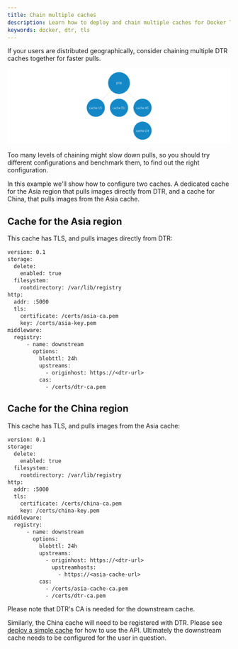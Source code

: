 ```yaml
---
title: Chain multiple caches
description: Learn how to deploy and chain multiple caches for Docker Trusted Registry, to cover multiple regions or offices
keywords: docker, dtr, tls
---
```


If your users are distributed geographically, consider chaining multiple DTR
caches together for faster pulls.

![cache chaining](../../../images/chaining-1.svg)

Too many levels of chaining might slow down pulls, so you should try different
configurations and benchmark them, to find out the right configuration.

In this example we'll show how to configure two caches. A dedicated cache for
the Asia region that pulls images directly from DTR, and a cache for China, that
pulls images from the Asia cache.

## Cache for the Asia region

This cache has TLS, and pulls images directly from DTR:

```
version: 0.1
storage:
  delete:
    enabled: true
  filesystem:
    rootdirectory: /var/lib/registry
http:
  addr: :5000
  tls:
    certificate: /certs/asia-ca.pem
    key: /certs/asia-key.pem
middleware:
  registry:
      - name: downstream
        options:
          blobttl: 24h
          upstreams:
            - originhost: https://<dtr-url>
          cas:
            - /certs/dtr-ca.pem
```

## Cache for the China region

This cache has TLS, and pulls images from the Asia cache:

```
version: 0.1
storage:
  delete:
    enabled: true
  filesystem:
    rootdirectory: /var/lib/registry
http:
  addr: :5000
  tls:
    certificate: /certs/china-ca.pem
    key: /certs/china-key.pem
middleware:
  registry:
      - name: downstream
        options:
          blobttl: 24h
          upstreams:
            - originhost: https://<dtr-url>
              upstreamhosts:
                - https://<asia-cache-url>
          cas:
            - /certs/asia-cache-ca.pem
            - /certs/dtr-ca.pem
```

Please note that DTR's CA is needed for the downstream cache. 

Similarly, the China cache will need to be registered with DTR. Please see [deploy a simple cache](/datacenter/dtr/2.2/guides/admin/configure/deploy-caches/#deploy-a-simple-cache) for how to use the API. 
Ultimately the downstream cache needs to be configured for the user in question. 
